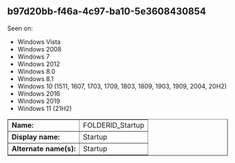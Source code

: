 ## b97d20bb-f46a-4c97-ba10-5e3608430854

Seen on:
* Windows Vista
* Windows 2008
* Windows 7
* Windows 2012
* Windows 8.0
* Windows 8.1
* Windows 10 (1511, 1607, 1703, 1709, 1803, 1809, 1903, 1909, 2004, 20H2)
* Windows 2016
* Windows 2019
* Windows 11 (21H2)

<table border="1" class="docutils">
  <tbody>
    <tr>
      <td><b>Name:</b></td>
      <td>FOLDERID_Startup</td>
    </tr>
    <tr>
      <td><b>Display name:</b></td>
      <td>Startup</td>
    </tr>
    <tr>
      <td><b>Alternate name(s):</b></td>
      <td>Startup</td>
    </tr>
  </tbody>
</table>

